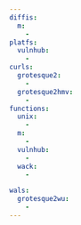 ```yaml
---
diffis:
  m:
    -
platfs:
  vulnhub:
    -
curls:
  grotesque2:
    -
  grotesque2hmv:
    -
functions:
  unix:
    -
  m:
    -
  vulnhub:
    -
  wack:
    -

wals:
  grotesque2wu:
    -
---
```

